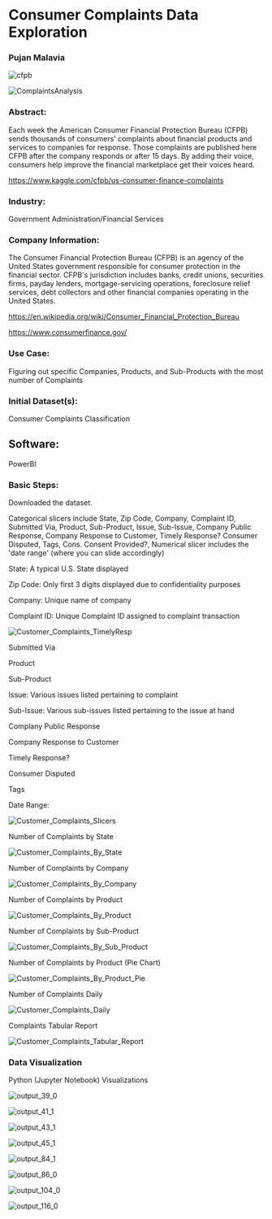 # Consumer Complaints Data Exploration
### Pujan Malavia
![cfpb](https://user-images.githubusercontent.com/19572673/62312334-eba51900-b45b-11e9-87f0-ba0e94c8e402.png)


![ComplaintsAnalysis](https://user-images.githubusercontent.com/19572673/57265265-cebb9e00-7044-11e9-95f3-ef2625564c23.PNG)

### Abstract:
Each week the American Consumer Financial Protection Bureau (CFPB) sends thousands of consumers’ complaints about financial products and services to companies for response. Those complaints are published here CFPB after the company responds or after 15 days. By adding their voice, consumers help improve the financial marketplace get their voices heard.

https://www.kaggle.com/cfpb/us-consumer-finance-complaints

### Industry: 
Government Administration/Financial Services

### Company Information:
The Consumer Financial Protection Bureau (CFPB) is an agency of the United States government responsible for consumer protection in the financial sector. CFPB's jurisdiction includes banks, credit unions, securities firms, payday lenders, mortgage-servicing operations, foreclosure relief services, debt collectors and other financial companies operating in the United States. 

https://en.wikipedia.org/wiki/Consumer_Financial_Protection_Bureau

https://www.consumerfinance.gov/

### Use Case:
Figuring out specific Companies, Products, and Sub-Products with the most number of Complaints

### Initial Dataset(s):
Consumer Complaints Classification

## Software:
PowerBI

### Basic Steps:

Downloaded the dataset. 

Categorical slicers include State, Zip Code, Company, Complaint ID, Submitted Via, Product, Sub-Product, Issue, Sub-Issue, Company Public Response, Company Response to Customer, Timely Response? Consumer Disputed, Tags, Cons. Consent Provided?, Numerical slicer includes the 'date range' (where you can slide accordingly)

State: A typical U.S. State displayed

Zip Code: Only first 3 digits displayed due to confidentiality purposes

Company: Unique name of company

Complaint ID: Unique Complaint ID assigned to complaint transaction

![Customer_Complaints_TimelyResp](https://user-images.githubusercontent.com/19572673/60405762-42c77d80-9b80-11e9-9181-8429e7692181.PNG)

Submitted Via

Product

Sub-Product

Issue: Various issues listed pertaining to complaint

Sub-Issue: Various sub-issues listed pertaining to the issue at hand

Complany Public Response

Company Response to Customer

Timely Response? 

Consumer Disputed

Tags

Date Range:

![Customer_Complaints_Slicers](https://user-images.githubusercontent.com/19572673/60402039-bdc86e00-9b57-11e9-8f48-39832bcb0c72.PNG)

Number of Complaints by State

![Customer_Complaints_By_State](https://user-images.githubusercontent.com/19572673/60402036-bdc86e00-9b57-11e9-92bf-a0087afb2532.PNG)

Number of Complaints by Company

![Customer_Complaints_By_Company](https://user-images.githubusercontent.com/19572673/60402033-bdc86e00-9b57-11e9-943d-ba0ad66150f2.PNG)

Number of Complaints by Product

![Customer_Complaints_By_Product](https://user-images.githubusercontent.com/19572673/60402034-bdc86e00-9b57-11e9-8839-0f8eabbc7e87.PNG)

Number of Complaints by Sub-Product

![Customer_Complaints_By_Sub_Product](https://user-images.githubusercontent.com/19572673/60402037-bdc86e00-9b57-11e9-8a9c-f4090c8e7e1d.PNG)

Number of Complaints by Product (Pie Chart)

![Customer_Complaints_By_Product_Pie](https://user-images.githubusercontent.com/19572673/60402035-bdc86e00-9b57-11e9-9930-a5b10e49d35f.PNG)

Number of Complaints Daily

![Customer_Complaints_Daily](https://user-images.githubusercontent.com/19572673/60402038-bdc86e00-9b57-11e9-88d0-5e19bc791d77.PNG)

Complaints Tabular Report

![Customer_Complaints_Tabular_Report](https://user-images.githubusercontent.com/19572673/60402040-bdc86e00-9b57-11e9-8fc2-63e932c2ec61.PNG)

### Data Visualization

Python (Jupyter Notebook) Visualizations

![output_39_0](https://user-images.githubusercontent.com/19572673/85910989-0f99e780-b7f0-11ea-893f-b9aeadc30280.png)

![output_41_1](https://user-images.githubusercontent.com/19572673/85910990-10327e00-b7f0-11ea-96d2-6d3b74579cbd.png)

![output_43_1](https://user-images.githubusercontent.com/19572673/85910991-10327e00-b7f0-11ea-91e8-88a04671847e.png)

![output_45_1](https://user-images.githubusercontent.com/19572673/85910992-10327e00-b7f0-11ea-883e-f2084773cc0a.png)

![output_84_1](https://user-images.githubusercontent.com/19572673/85910993-10cb1480-b7f0-11ea-8c00-2008a75d9929.png)

![output_86_0](https://user-images.githubusercontent.com/19572673/85910994-10cb1480-b7f0-11ea-8ca2-e0b20757f984.png)

![output_104_0](https://user-images.githubusercontent.com/19572673/85910995-10cb1480-b7f0-11ea-84ee-735519623998.png)

![output_116_0](https://user-images.githubusercontent.com/19572673/85910996-10cb1480-b7f0-11ea-9251-545fc53b0225.png)

